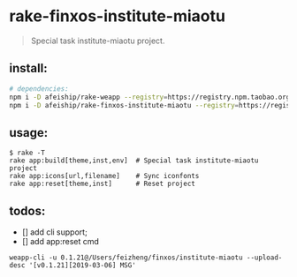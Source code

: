# rake-finxos-institute-miaotu
> Special task institute-miaotu project.

## install:
```bash
# dependencies:
npm i -D afeiship/rake-weapp --registry=https://registry.npm.taobao.org
npm i -D afeiship/rake-finxos-institute-miaotu --registry=https://registry.npm.taobao.org
```

## usage:
~~~
$ rake -T
rake app:build[theme,inst,env]  # Special task institute-miaotu project
rake app:icons[url,filename]    # Sync iconfonts
rake app:reset[theme,inst]      # Reset project
~~~


## todos:
- [] add cli support;
- [] add app:reset cmd

~~~
weapp-cli -u 0.1.21@/Users/feizheng/finxos/institute-miaotu --upload-desc '[v0.1.21][2019-03-06] MSG'
~~~